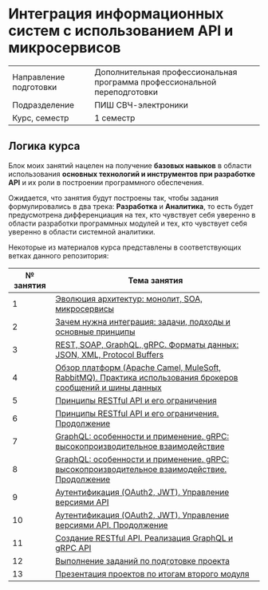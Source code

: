 # Интеграция информационных систем с использованием API и микросервисов
|||
|---|---|
|Направление подготовки|Дополнительная профессиональная программа профессиональной переподготовки|
|Подразделение|ПИШ СВЧ-электроники|
|Курс, семестр|1 семестр|

## Логика курса

Блок моих занятий нацелен на получение **базовых навыков** в области использования **основных технологий и инструментов при разработке API** и их роли в построении программного обеспечения.

Ожидается, что занятия будут построены так, чтобы задания формулировались в два трека: **Разработка** и **Аналитика**, то есть будет предусмотрена дифференциация на тех, кто чувствует себя уверенно в области разработки программных модулей и тех, кто чувствует себя уверенно в области системной аналитики.

Некоторые из материалов курса представлены в соответствующих ветках данного репозитория:

|№ занятия|Тема занятия|
|---|---|
|1|[Эволюция архитектур: монолит, SOA, микросервисы](https://github.com/astafiev-rustam/Integration-of-information-systems/tree/Practice-1-1)|
|2|[Зачем нужна интеграция: задачи, подходы и основные принципы](https://github.com/astafiev-rustam/Integration-of-information-systems/tree/Practice-1-2)|
|3|[REST, SOAP, GraphQL, gRPC. Форматы данных: JSON, XML, Protocol Buffers](https://github.com/astafiev-rustam/Integration-of-information-systems/tree/Practice-1-3)|
|4|[Обзор платформ (Apache Camel, MuleSoft, RabbitMQ). Практика использования брокеров сообщений и шины данных](https://github.com/astafiev-rustam/Integration-of-information-systems/tree/Practice-1-4)|
|5|[Принципы RESTful API и его ограничения](https://github.com/astafiev-rustam/Integration-of-information-systems/tree/Practice-1-5)|
|6|[Принципы RESTful API и его ограничения. Продолжение](https://github.com/astafiev-rustam/Integration-of-information-systems/tree/Practice-1-6)|
|7|[GraphQL: особенности и применение. gRPC: высокопроизводительное взаимодействие](https://github.com/astafiev-rustam/Integration-of-information-systems/tree/Practice-1-7)|
|8|[GraphQL: особенности и применение. gRPC: высокопроизводительное взаимодействие. Продолжение](https://github.com/astafiev-rustam/Integration-of-information-systems/tree/Practice-1-8)|
|9|[Аутентификация (OAuth2, JWT). Управление версиями API](https://github.com/astafiev-rustam/Integration-of-information-systems/tree/Practice-1-9)|
|10|[Аутентификация (OAuth2, JWT). Управление версиями API. Продолжение](https://github.com/astafiev-rustam/Integration-of-information-systems/tree/Practice-1-10)|
|11|[Создание RESTful API. Реализация GraphQL и gRPC API](https://github.com/astafiev-rustam/Integration-of-information-systems/tree/Practice-1-11)|
|12|[Выполнение заданий по подготовке проекта](https://github.com/astafiev-rustam/Integration-of-information-systems/tree/Practice-1-12)|
|13|[Презентация проектов по итогам второго модуля](https://github.com/astafiev-rustam/Integration-of-information-systems/tree/Practice-1-13)|
